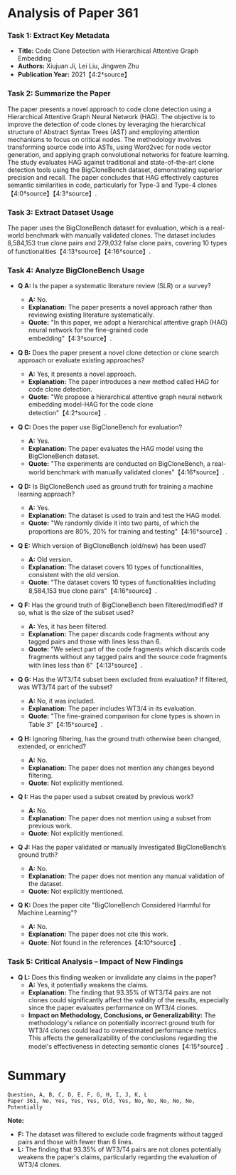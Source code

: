 # Analysis of Paper 361

### Task 1: Extract Key Metadata

- **Title:** Code Clone Detection with Hierarchical Attentive Graph Embedding
- **Authors:** Xiujuan Ji, Lei Liu, Jingwen Zhu
- **Publication Year:** 2021【4:2†source】

### Task 2: Summarize the Paper

The paper presents a novel approach to code clone detection using a Hierarchical Attentive Graph Neural Network (HAG). The objective is to improve the detection of code clones by leveraging the hierarchical structure of Abstract Syntax Trees (AST) and employing attention mechanisms to focus on critical nodes. The methodology involves transforming source code into ASTs, using Word2vec for node vector generation, and applying graph convolutional networks for feature learning. The study evaluates HAG against traditional and state-of-the-art clone detection tools using the BigCloneBench dataset, demonstrating superior precision and recall. The paper concludes that HAG effectively captures semantic similarities in code, particularly for Type-3 and Type-4 clones【4:0†source】【4:3†source】.

### Task 3: Extract Dataset Usage

The paper uses the BigCloneBench dataset for evaluation, which is a real-world benchmark with manually validated clones. The dataset includes 8,584,153 true clone pairs and 279,032 false clone pairs, covering 10 types of functionalities【4:13†source】【4:16†source】.

### Task 4: Analyze BigCloneBench Usage

- **Q A:** Is the paper a systematic literature review (SLR) or a survey?
  - **A:** No.
  - **Explanation:** The paper presents a novel approach rather than reviewing existing literature systematically.
  - **Quote:** "In this paper, we adopt a hierarchical attentive graph (HAG) neural network for the fine-grained code embedding"【4:3†source】.

- **Q B:** Does the paper present a novel clone detection or clone search approach or evaluate existing approaches?
  - **A:** Yes, it presents a novel approach.
  - **Explanation:** The paper introduces a new method called HAG for code clone detection.
  - **Quote:** "We propose a hierarchical attentive graph neural network embedding model-HAG for the code clone detection"【4:2†source】.

- **Q C:** Does the paper use BigCloneBench for evaluation?
  - **A:** Yes.
  - **Explanation:** The paper evaluates the HAG model using the BigCloneBench dataset.
  - **Quote:** "The experiments are conducted on BigCloneBench, a real-world benchmark with manually validated clones"【4:16†source】.

- **Q D:** Is BigCloneBench used as ground truth for training a machine learning approach?
  - **A:** Yes.
  - **Explanation:** The dataset is used to train and test the HAG model.
  - **Quote:** "We randomly divide it into two parts, of which the proportions are 80%, 20% for training and testing"【4:16†source】.

- **Q E:** Which version of BigCloneBench (old/new) has been used?
  - **A:** Old version.
  - **Explanation:** The dataset covers 10 types of functionalities, consistent with the old version.
  - **Quote:** "The dataset covers 10 types of functionalities including 8,584,153 true clone pairs"【4:16†source】.

- **Q F:** Has the ground truth of BigCloneBench been filtered/modified? If so, what is the size of the subset used?
  - **A:** Yes, it has been filtered.
  - **Explanation:** The paper discards code fragments without any tagged pairs and those with lines less than 6.
  - **Quote:** "We select part of the code fragments which discards code fragments without any tagged pairs and the source code fragments with lines less than 6"【4:13†source】.

- **Q G:** Has the WT3/T4 subset been excluded from evaluation? If filtered, was WT3/T4 part of the subset?
  - **A:** No, it was included.
  - **Explanation:** The paper includes WT3/4 in its evaluation.
  - **Quote:** "The fine-grained comparison for clone types is shown in Table 3"【4:15†source】.

- **Q H:** Ignoring filtering, has the ground truth otherwise been changed, extended, or enriched?
  - **A:** No.
  - **Explanation:** The paper does not mention any changes beyond filtering.
  - **Quote:** Not explicitly mentioned.

- **Q I:** Has the paper used a subset created by previous work?
  - **A:** No.
  - **Explanation:** The paper does not mention using a subset from previous work.
  - **Quote:** Not explicitly mentioned.

- **Q J:** Has the paper validated or manually investigated BigCloneBench’s ground truth?
  - **A:** No.
  - **Explanation:** The paper does not mention any manual validation of the dataset.
  - **Quote:** Not explicitly mentioned.

- **Q K:** Does the paper cite "BigCloneBench Considered Harmful for Machine Learning"?
  - **A:** No.
  - **Explanation:** The paper does not cite this work.
  - **Quote:** Not found in the references【4:10†source】.

### Task 5: Critical Analysis – Impact of New Findings

- **Q L:** Does this finding weaken or invalidate any claims in the paper?
  - **A:** Yes, it potentially weakens the claims.
  - **Explanation:** The finding that 93.35% of WT3/T4 pairs are not clones could significantly affect the validity of the results, especially since the paper evaluates performance on WT3/4 clones.
  - **Impact on Methodology, Conclusions, or Generalizability:** The methodology's reliance on potentially incorrect ground truth for WT3/4 clones could lead to overestimated performance metrics. This affects the generalizability of the conclusions regarding the model's effectiveness in detecting semantic clones【4:15†source】.

# Summary

```plaintext
Question, A, B, C, D, E, F, G, H, I, J, K, L
Paper 361, No, Yes, Yes, Yes, Old, Yes, No, No, No, No, No, Potentially
```

**Note:**  
- **F:** The dataset was filtered to exclude code fragments without tagged pairs and those with fewer than 6 lines.
- **L:** The finding that 93.35% of WT3/T4 pairs are not clones potentially weakens the paper's claims, particularly regarding the evaluation of WT3/4 clones.
